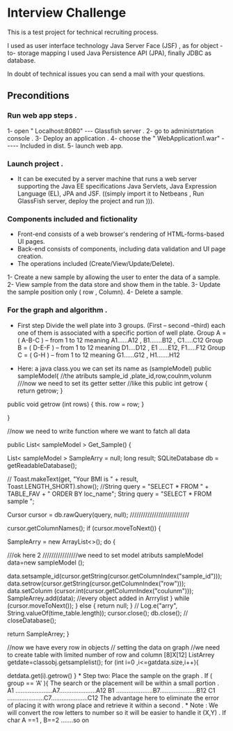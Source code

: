 # Interview Challenge
This is a test project for technical recruiting process.

I used as user interface technology Java Server Face (JSF) , as for object -to- storage mapping I used Java Persistence API (JPA), finally JDBC as database.

In doubt of technical issues you can send a mail with your questions.

## Preconditions

### Run web app steps .
1- open " Localhost:8080" --- Glassfish server .
2- go to administrtation console . 
3- Deploy an application .
4- choose the " WebApplication1.war" ----- Included in dist.
5- launch web app.

### Launch project .
* It can be executed by a server machine that runs a web server supporting the Java EE specifications Java Servlets, Java Expression Language (EL), JPA and JSF.    ((simply import it to Netbeans , Run GlassFish server, deploy the project and run ))).

### Components included and fictionality
*  Front-end consists of a web browser's rendering of HTML-forms-based UI pages.
*  Back-end consists of components, including data validation and UI page creation.
*  The operations included (Create/View/Update/Delete).

1- Create a new sample by allowing the user to enter the data of a sample.
2- View sample from the data store and show them in the table.
3- Update the sample position only ( row , Column).
4- Delete a sample.



### For the graph and algorithm .
*  First step
Divide the well plate into 3 groups. (First – second –third) each one of them is associated with a specific portion of well plate.
Group A = ( A-B-C ) – from 1 to 12  meaning A1……A12 , B1…….B12 , C1…..C12
Group B = ( D-E-F ) – from 1 to 12  meaning  D1….D12 , E1 …..E12, F1…..F12
Group C = ( G-H ) – from 1 to 12 meaning  G1……G12 , H1…….H12

*  Here:
a java class.you we can set its name as  (sampleModel)
public  sampleModel{
//the atributs
sample_id ,plate_id,row,coulnm,volunm
///now we need to set its getter setter
//like this
public int getrow {
return getrow;
}

public void getrow (int rows) {
this. row = row;
}

}

//now we need to write function where we want to fatch all data

public List< sampleModel > Get_Sample() {


List< sampleModel > SampleArry = null;
long result;
SQLiteDatabase db = getReadableDatabase();

//   Toast.makeText(get, "Your BMI is " + result,  Toast.LENGTH_SHORT).show();
//String query = "SELECT *  FROM  " + TABLE_FAV + " ORDER BY loc_name";
String query = "SELECT *  FROM sample ";


Cursor cursor = db.rawQuery(query, null);
///////////////////////////

cursor.getColumnNames();
if (cursor.moveToNext()) {


SampleArry = new ArrayList<>();
do {

///ok here 2
////////////////we need to set model atributs
sampleModel data=new sampleModel ();


data.setsample_id(cursor.getString(cursor.getColumnIndex("sample_id")));
data.setrow(cursor.getString(cursor.getColumnIndex("row")));
data.setColunm (cursor.int(cursor.getColumnIndex("coulunm")));
SampleArrey.add(data); //every object added in Arrrylist
} while (cursor.moveToNext());
} else {
return null;
}
//  Log.e("arry", String.valueOf(time_table.length));
cursor.close();
db.close();
// closeDatabase();

return SampleArrey;
}



//now we have every row in objects
// setting the data on graph
//we need to create table with limited number of row and column [8]X[12]
ListArrey<sample>  getdate=classobj.getsamplelist();
for (int i=0 ,i<=gatdata.size,i++){
<tr>detdata.get(i).getrow()<tr>
}
*  Step two:
Place the sample on the graph .
If ( group == ‘A’ ){
The search or the placement will be within a small portion .
A1 …………………A7…………………A12
B1 …………………B7…………………B12
C1 …………………C7…………………C12
The advantage here to eliminate the error of placing it with wrong place and retrieve it within a second .
*  Note :
We will convert the row letters to number so it will be easier to handle it (X,Y) . If char A ==1 , B==2 …….so on
